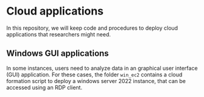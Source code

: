 # Cloud applications

In this repository, we will keep code and procedures to deploy cloud applications that researchers might need.

## Windows GUI applications
In some instances, users need to analyze data in an graphical user interface (GUI) application. For these cases, the folder `win_ec2` contains a cloud formation script to deploy a windows server 2022 instance, that can be accessed using an RDP client.